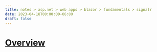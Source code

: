 ```yaml
---
title: notes > asp.net > web apps > blazor > fundamentals > signalr
date: 2023-04-18T00:00:00-06:00
draft: false
---
```


# [Overview](https://learn.microsoft.com/en-us/aspnet/core/blazor/fundamentals/signalr?view=aspnetcore-7.0)
